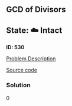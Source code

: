 ## GCD of Divisors

## State: :cloud: **Intact**

**ID: 530**

[Problem Description](https://projecteuler.net/problem=530)

[Source code](main.cpp)

### Solution
0